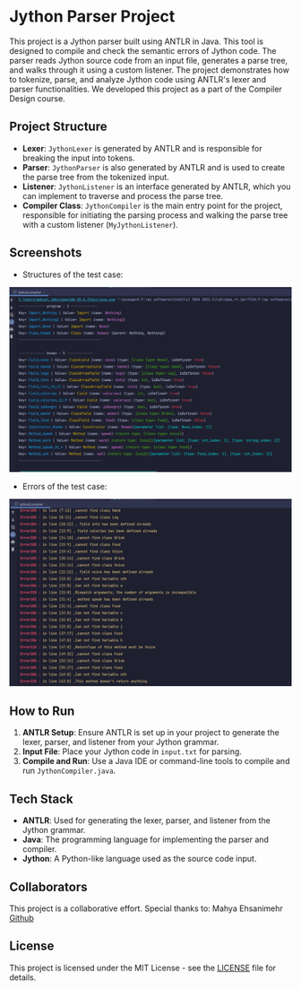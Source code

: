 # Jython Parser Project

This project is a Jython parser built using ANTLR in Java. This tool is  designed to compile and check the semantic errors of Jython code. The parser reads Jython source code from an input file, generates a parse tree, and walks through it using a custom listener. The project demonstrates how to tokenize, parse, and analyze Jython code using ANTLR's lexer and parser functionalities. We developed this project as a part of the Compiler Design course.

## Project Structure
- **Lexer**: `JythonLexer` is generated by ANTLR and is responsible for breaking the input into tokens.
- **Parser**: `JythonParser` is also generated by ANTLR and is used to create the parse tree from the tokenized input.
- **Listener**: `JythonListener` is an interface generated by ANTLR, which you can implement to traverse and process the parse tree.
- **Compiler Class**: `JythonCompiler` is the main entry point for the project, responsible for initiating the parsing process and walking the parse tree with a custom listener (`MyJythonListener`).

## Screenshots
- Structures of the test case:
 <img src="screenshots/structure.jpg" alt="Structure" width="600"/>

- Errors of the test case:
 <img src="screenshots/errors.jpg" alt="Errors" width="600"/>


## How to Run
1. **ANTLR Setup**: Ensure ANTLR is set up in your project to generate the lexer, parser, and listener from your Jython grammar.
2. **Input File**: Place your Jython code in `input.txt` for parsing.
3. **Compile and Run**: Use a Java IDE or command-line tools to compile and run `JythonCompiler.java`.

## Tech Stack
- **ANTLR**: Used for generating the lexer, parser, and listener from the Jython grammar.
- **Java**: The programming language for implementing the parser and compiler.
- **Jython**: A Python-like language used as the source code input.

## Collaborators
This project is a collaborative effort. Special thanks to:
Mahya Ehsanimehr [Github](https://github.com/mahya-ehs)

## License
This project is licensed under the MIT License - see the [LICENSE](LICENSE) file for details.
